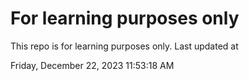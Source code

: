 # For learning purposes only
This repo is for learning purposes only.
Last updated at

Friday, December 22, 2023 11:53:18 AM

